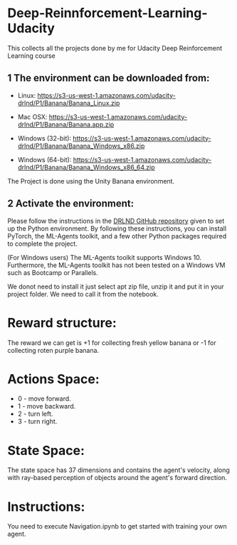 # Deep-Reinnforcement-Learning-Udacity
This collects all the projects done by me for Udacity Deep Reinforcement Learning course

## 1 The environment can be downloaded from:

* Linux: https://s3-us-west-1.amazonaws.com/udacity-drlnd/P1/Banana/Banana_Linux.zip

* Mac OSX: https://s3-us-west-1.amazonaws.com/udacity-drlnd/P1/Banana/Banana.app.zip

* Windows (32-bit): https://s3-us-west-1.amazonaws.com/udacity-drlnd/P1/Banana/Banana_Windows_x86.zip

* Windows (64-bit): https://s3-us-west-1.amazonaws.com/udacity-drlnd/P1/Banana/Banana_Windows_x86_64.zip

The Project is done using the Unity Banana environment.

## 2 Activate the environment:

Please follow the instructions in the [DRLND GitHub repository](https://github.com/udacity/deep-reinforcement-learning#dependencies) given to set up the Python environment. By following these instructions, you can install PyTorch, the ML-Agents toolkit, and a few other Python packages required to complete the project.

(For Windows users) The ML-Agents toolkit supports Windows 10. Furthermore, the ML-Agents toolkit has not been tested on a Windows VM such as Bootcamp or Parallels.

We donot need to install it just select apt zip file, unzip it and put it in your project folder. We need to call it from the notebook.

# Reward structure:

The reward we can get is +1 for collecting fresh yellow banana or -1 for collecting roten purple banana.

# Actions Space:

* 0 - move forward.
* 1 - move backward.
* 2 - turn left.
* 3 - turn right.

# State Space:

The state space has 37 dimensions and contains the agent's velocity, along with ray-based perception of objects around the agent's forward direction.

# Instructions:
You need to execute Navigation.ipynb to get started with training your own agent.
